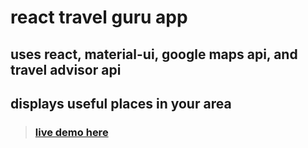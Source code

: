 # react travel guru app

## uses react, material-ui, google maps api, and travel advisor api

## displays useful places in your area

> ### [live demo here](https://travel-guru-demo-v1.netlify.app/) 